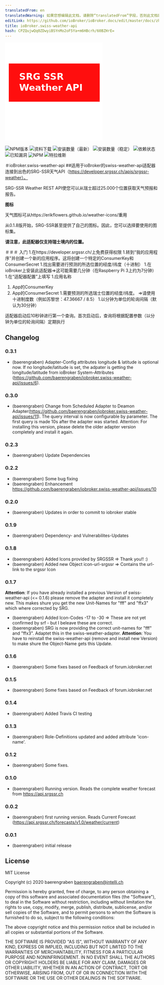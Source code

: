 ```yaml
---
translatedFrom: en
translatedWarning: 如果您想编辑此文档，请删除“translatedFrom”字段，否则此文档将再次自动翻译
editLink: https://github.com/ioBroker/ioBroker.docs/edit/master/docs/zh-cn/adapterref/iobroker.swiss-weather-api/README.md
title: ioBroker.swiss-weather-api
hash: CPZQujwQq0ZDwyiBSYnMo2oF5Ya+m6HBcrh/60BZHrE=
---
```

![商标](../../../en/adapterref/iobroker.swiss-weather-api/admin/swiss-weather-api.png)

![NPM版本](http://img.shields.io/npm/v/iobroker.swiss-weather-api.svg)
![资料下载](https://img.shields.io/npm/dm/iobroker.swiss-weather-api.svg)
![安装数量（最新）](http://iobroker.live/badges/swiss-weather-api-installed.svg)
![安装数量（稳定）](http://iobroker.live/badges/swiss-weather-api-stable.svg)
![依赖状态](https://img.shields.io/david/baerengraben/iobroker.swiss-weather-api.svg)
![已知漏洞](https://snyk.io/test/github/baerengraben/ioBroker.swiss-weather-api/badge.svg)
![NPM](https://nodei.co/npm/iobroker.swiss-weather-api.png?downloads=true)
![特拉维斯](http://img.shields.io/travis/baerengraben/ioBroker.swiss-weather-api/master.svg)

＃ioBroker.swiss-weather-api
##适用于ioBroker的swiss-weather-api适配器
连接到出色的SRG-SSR天气API（https://developer.srgssr.ch/apis/srgssr-weather）。

SRG-SSR Weather REST API使您可以从瑞士超过25.000个位置获取天气预报和报告。

**图标**

天气图标可从https://erikflowers.github.io/weather-icons/重用

从0.1.8版开始，SRG-SSR甚至提供了自己的图标。因此，您可以选择要使用的图标集。

**请注意，此适配器仅支持瑞士境内的位置。**

＃＃＃ 入门
1.在https://developer.srgssr.ch/上免费获得权限
1.转到“我的应用程序”并创建一个新的应用程序。这将创建一个特定的ConsumerKey和ConsumerSecret
1.找出需要进行预测的所选位置的经度/纬度（十进制）
1.在ioBroker上安装此适配器=>这可能需要几分钟（在Raspberry Pi 3上约为7分钟）
1.在“适配器配置”上填写
   1.应用名称
   1. App的ConsumerKey
   1. App的ConsumerSecret
   1.需要预测的所选瑞士位置的经度/纬度。 =>请使用十进制度数（例如苏黎世：47.36667 / 8.5）
   1.以分钟为单位的轮询间隔（默认为30分钟）

适配器启动后10秒钟进行第一个查询。首次启动后，查询将根据配置参数（以分钟为单位的轮询间隔）定期执行

## Changelog

### 0.3.1
* (baerengraben)  Adapter-Config attributes longitude & latitude is optional now. If no longitude/latitude is set, the adpater is getting the longitude/latitude from ioBroker System-Attributes (https://github.com/baerengraben/iobroker.swiss-weather-api/issues/6).

### 0.3.0
* (baerengraben)  Change from Scheduled Adapter to Deamon Adapter(https://github.com/baerengraben/iobroker.swiss-weather-api/issues/11). The query interval is now configurable by parameter. The first query is made 10s after the adapter was started. Attention: For installing this version, please delete the older adapter version completely and install it again.

### 0.2.3
* (baerengraben) Update Dependencies

### 0.2.2
* (baerengraben) Some bug fixing
* (baerengraben) Enhancement https://github.com/baerengraben/iobroker.swiss-weather-api/issues/10

### 0.2.0
* (baerengraben) Updates in order to commit to iobroker stable

### 0.1.9
* (baerengraben) Dependency- and Vulnerabilites-Updates

### 0.1.8
* (baerengraben) Added Icons provided by SRGSSR => Thank you!! :)
* (baerengraben) Added new Object icon-url-srgssr => Contains the url-link to the srgssr Icon

### 0.1.7
**Attention**: If you have already installed a previous Version of swiss-weather-api (<= 0.1.6) please remove the adapter and install it completely new. This makes shure you get the new Unit-Names for "fff" and "ffx3" which where corrected by SRG. 
* (baerengraben) Added Icon-Codes -17 to -30 => These are not yet confirmed by srf - but I beleave these are correct.  
* (baerengraben) SRG is now providing the correct unit-names for "fff" and "ffx3". Adaptet this in the swiss-weather-adapter. **Attention**: You have to reinstall the swiss-weather-api (remove and install new Version) to make shure the Object-Name gets this Update.

### 0.1.6
* (baerengraben) Some fixes based on Feedback of forum.iobroker.net

### 0.1.5
* (baerengraben) Some fixes based on Feedback of forum.iobroker.net

### 0.1.4
* (baerengraben) Added Travis CI testing

### 0.1.3
* (baerengraben) Role-Definitions updated and added attribute 'icon-name'.

### 0.1.2
* (baerengraben) Some fixes.

### 0.1.0
* (baerengraben) Running version. Reads the complete weather forecast from https://api.srgssr.ch

### 0.0.2
* (baerengraben) first running version. Reads Current Forecast (https://api.srgssr.ch/forecasts/v1.0/weather/current)

### 0.0.1
* (baerengraben) initial release

## License
MIT License

Copyright (c) 2020 baerengraben <baerengraben@intelli.ch>

Permission is hereby granted, free of charge, to any person obtaining a copy
of this software and associated documentation files (the "Software"), to deal
in the Software without restriction, including without limitation the rights
to use, copy, modify, merge, publish, distribute, sublicense, and/or sell
copies of the Software, and to permit persons to whom the Software is
furnished to do so, subject to the following conditions:

The above copyright notice and this permission notice shall be included in all
copies or substantial portions of the Software.

THE SOFTWARE IS PROVIDED "AS IS", WITHOUT WARRANTY OF ANY KIND, EXPRESS OR
IMPLIED, INCLUDING BUT NOT LIMITED TO THE WARRANTIES OF MERCHANTABILITY,
FITNESS FOR A PARTICULAR PURPOSE AND NONINFRINGEMENT. IN NO EVENT SHALL THE
AUTHORS OR COPYRIGHT HOLDERS BE LIABLE FOR ANY CLAIM, DAMAGES OR OTHER
LIABILITY, WHETHER IN AN ACTION OF CONTRACT, TORT OR OTHERWISE, ARISING FROM,
OUT OF OR IN CONNECTION WITH THE SOFTWARE OR THE USE OR OTHER DEALINGS IN THE
SOFTWARE.